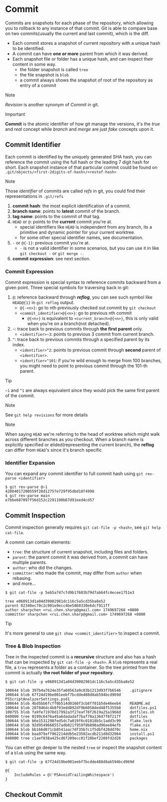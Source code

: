 # Commit

Commits are snapshots for each phase of the repository, which allowing you to rollback to any instance of that commit.
Git is able to compare base on two commits(usually the current and last commit), which is the diff.

- Each commit stores a snapshot of current repository with a unique hash to be identified.
- A commit can have **one or more** parent from which it was derived.
- Each snapshot file or folder has a unique hash, and can inspect their content in some way.
    - the folder snapshot is called `tree`
    - the file snapshot is `blob`
    - a commit always shows the snapshot of root of the repository as entry of a commit

> [!NOTE]
> *Revision* is another synonym of *Commit* in git.

> [!IMPORTANT]
> **Commit** is the atomic identifier of how git manage the versions, it's the *true* and *real* concept while *branch* and *merge* are just *fake* concepts upon it.

## Commit Identifier

Each commit is identified by the uniquely generated SHA hash, you can reference the commit using the full hash or the leading 7 digit hash for short.
Each snapshot instance of that particular commit could be found on `.git/objects/<first-2digits-of-hash>/<restof-hash>`

> [!NOTE]
> Those *identifier* of commits are called *refs* in git, you could find their representations in `.git/refs`

1. **commit hash**: the most explicit identification of a commit.
2. **branch name**: points to **latest** commit of the branch.
3. **tag name**: points to the commit of that tag.
4. `HEAD` or `@`: points to the **current** commit you're at.
    - special identifiers like `HEAD` is independent from any branch, its a primitive and dynamic pointer for your current worktree.
    - for some other special identifier names, see documentation.
5. `-` or `@{-1}`: previous commit you're at.
    - `-` is not a valid identifier in some scenarios, but you can use it in like `git checkout -` or `git merge -`.
6. **commit expression**: see next section.

### Commit Expression

Commit expression is special syntax to reference commits backward from a given point.
Three special symbols for traversing back in git:

1. `@`: reference backward through ***reflog***, you can see such symbol like `HEAD@{1}` in `git reflog` output.
    - `@{-<n>}`: go to nth previously checked out commit by `git checkout`
    - `<commit_identifier>@{<n>}`: go to previous nth commit
        - `@{<n>}` is equivalent to `<current_branch>@{<n>}`, this is only valid when you're on a branch(not detached).
2. `~`: trace back to previous commits through **the first parent** only.
    - `<identifier>~3`: points to previous 3 commit from current branch.
3. `^`: trace back to previous commits through a specified parent by its index.
    - `<identifier>^2`: points to previous commit through **second** parent of `<identifier>`.
    - `<identifier>^101`: if you're wild enough to merge from 100 branches, you might need to point to previous commit through the 101-th parent.

> [!TIP]
> `~1` and `^1` are always equivalent since they would pick the same first parent of the commit.

> [!NOTE]
> See `git help revisions` for more details

> [!NOTE]
> When saying `HEAD` we're referring to the head of worktree which might walk across different branches as you checkout.
> When a branch name is explicitly specified or elided(representing the current branch), the **reflog** can differ from `HEAD`'s since it's branch specific

### Identifier Expansion

You can expand any commit identifier to full commit hash using `git rev-parse <identifier>`

```console
$ git rev-parse @~1
42804017200559f28d12757e729f95dbd18f4998
$ git rev-parse main
e7bbe687097f56d152c2291190b67d91eed4cd57
```

## Commit Inspection

Commit inspection generally requires `git cat-file -p <hash>`, see `git help cat-file`.

A commit can contain elements:
- `tree`: the structure of current snapshot, including files and folders.
- `parent`: the parent commit it was derived from, a commit can have multiple parents.
- `author`: who did the changes.
- `committer`: who made the commit, may differ from `author` when rebasing.
- and more...

```console
$ git cat-file -p 5eb5a747cfd9b17603b79d7ab64fc4ecee1751e3

tree e060913d1a04d39082981dc116c5a5cd35ba8e52
parent 02348ec70c2c901e9ecc4be5860330e6dcf911ff
author sharpchen <rui.chen.sharp@gmail.com> 1749697268 +0800
committer sharpchen <rui.chen.sharp@gmail.com> 1749697268 +0800
```

> [!TIP]
> It's more general to use `git show <commit_identifier>` to inspect a commit.

### Tree & Blob Inspection

Tree in the inspected commit is a **recursive** structure and also has a hash that can be inspected by `git cat-file -p <hash>`.
A `blob` represents a real file, a `tree` represents a folder as a container.
So the tree printed from the commit is actually **the root folder of your repository**.

```console
$ git cat-file -p e060913d1a04d39082981dc116c5a5cd35ba8e52

100644 blob 397b4a7624e35fa60563a9c03b1213d93f7b6546    .gitignore
100644 blob 67f24d19be001eebf7bcdde488d8ab594bcd969d    PSScriptAnalyzerSettings.psd1
100644 blob 4bd5bb6fcff0b514d0160f3cb8ff01b5de46eeb4    README.md
100644 blob 207846dc4b8f93edd892df9b6058ded48f5355b8    dotfiles.ps1
100755 blob fa9fe71978d17992a3f27eaf78f2619a25a1966d    dotfiles.sh
040000 tree 0199c6476a45a6dadadaf7baf70a136d7f8f217f    dotfiles
100644 blob b6e1531298fed5dc7a019f6c01018b5c1add3c99    flake.lock
100644 blob 92d9549668557adb021f959f8b898ad96ee84efb    flake.nix
100644 blob bb166d071cb8541aac7df35b7c1f5dbf420dd70c    home.nix
100644 blob baa979aff962214ddb5e23502acdb211d8d32064    install.ps1
040000 tree c1aef838a425cd6f209ecc01f28bef2208fd2d26    packages
```

You can either go deeper to the nested `tree` or inspect the snapshot content of a `blob` using the same way.

```console
$ git cat-file -p 67f24d19be001eebf7bcdde488d8ab594bcd969d

@{
    IncludeRules = @('PSAvoidTrailingWhitespace')
}
```

## Checkout Commit


